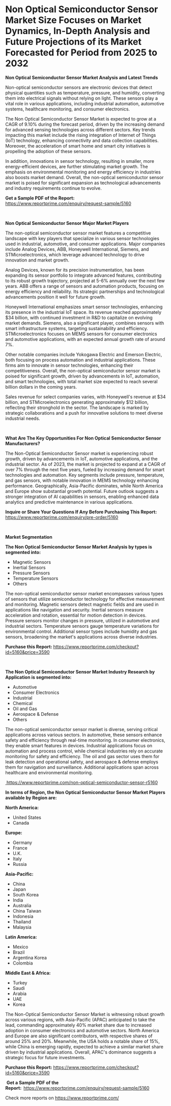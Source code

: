 <p><h1>Non Optical Semiconductor Sensor Market Size Focuses on Market Dynamics, In-Depth Analysis and Future Projections of its Market Forecasted for Period from 2025 to 2032</h1></p><p><strong>Non Optical Semiconductor Sensor Market Analysis and Latest Trends</strong></p>
<p><p>Non-optical semiconductor sensors are electronic devices that detect physical quantities such as temperature, pressure, and humidity, converting them into electrical signals without relying on light. These sensors play a vital role in various applications, including industrial automation, automotive systems, healthcare monitoring, and consumer electronics. </p><p>The Non Optical Semiconductor Sensor Market is expected to grow at a CAGR of 9.10% during the forecast period, driven by the increasing demand for advanced sensing technologies across different sectors. Key trends impacting this market include the rising integration of Internet of Things (IoT) technology, enhancing connectivity and data collection capabilities. Moreover, the acceleration of smart home and smart city initiatives is propelling the adoption of these sensors. </p><p>In addition, innovations in sensor technology, resulting in smaller, more energy-efficient devices, are further stimulating market growth. The emphasis on environmental monitoring and energy efficiency in industries also boosts market demand. Overall, the non-optical semiconductor sensor market is poised for significant expansion as technological advancements and industry requirements continue to evolve.</p></p>
<p><strong>Get a Sample PDF of the Report:&nbsp;</strong> <a href="https://www.reportprime.com/enquiry/request-sample/5160?utm_campaign=2301&utm_medium=2&utm_source=Github&utm_content=ia&utm_term=19032025&utm_id=non-optical-semiconductor-sensor">https://www.reportprime.com/enquiry/request-sample/5160</a></p>
<p>&nbsp;</p>
<p><strong>Non Optical Semiconductor Sensor Major Market Players</strong></p>
<p><p>The non-optical semiconductor sensor market features a competitive landscape with key players that specialize in various sensor technologies used in industrial, automotive, and consumer applications. Major companies include Analog Devices, ABB, Honeywell International, Siemens, and STMicroelectronics, which leverage advanced technology to drive innovation and market growth.</p><p>Analog Devices, known for its precision instrumentation, has been expanding its sensor portfolio to integrate advanced features, contributing to its robust growth trajectory, projected at 5-6% annually over the next few years. ABB offers a range of sensors and automation products, focusing on energy efficiency and reliability. Its strategic partnerships and technological advancements position it well for future growth.</p><p>Honeywell International emphasizes smart sensor technologies, enhancing its presence in the industrial IoT space. Its revenue reached approximately $34 billion, with continued investment in R&D to capitalize on evolving market demands. Siemens, also a significant player, combines sensors with smart infrastructure systems, targeting sustainability and efficiency. STMicroelectronics focuses on MEMS sensors for consumer electronics and automotive applications, with an expected annual growth rate of around 7%.</p><p>Other notable companies include Yokogawa Electric and Emerson Electric, both focusing on process automation and industrial applications. These firms aim to innovate in sensor technologies, enhancing their competitiveness. Overall, the non-optical semiconductor sensor market is poised for significant growth, driven by advancements in IoT, automation, and smart technologies, with total market size expected to reach several billion dollars in the coming years.</p><p>Sales revenue for select companies varies, with Honeywell's revenue at $34 billion, and STMicroelectronics generating approximately $12 billion, reflecting their stronghold in the sector. The landscape is marked by strategic collaborations and a push for innovative solutions to meet diverse industrial needs.</p></p>
<p>&nbsp;</p>
<p><strong>What Are The Key Opportunities For Non Optical Semiconductor Sensor Manufacturers?</strong></p>
<p><p>The Non-Optical Semiconductor Sensor market is experiencing robust growth, driven by advancements in IoT, automotive applications, and the industrial sector. As of 2023, the market is projected to expand at a CAGR of over 7% through the next five years, fueled by increasing demand for smart technologies and automation. Key segments include pressure, temperature, and gas sensors, with notable innovation in MEMS technology enhancing performance. Geographically, Asia-Pacific dominates, while North America and Europe show substantial growth potential. Future outlook suggests a stronger integration of AI capabilities in sensors, enabling enhanced data analytics and predictive maintenance in various applications.</p></p>
<p><strong>Inquire or Share Your Questions If Any Before Purchasing This Report:</strong> <a href="https://www.reportprime.com/enquiry/pre-order/5160?utm_campaign=2301&utm_medium=2&utm_source=Github&utm_content=ia&utm_term=19032025&utm_id=non-optical-semiconductor-sensor">https://www.reportprime.com/enquiry/pre-order/5160</a></p>
<p>&nbsp;</p>
<p><strong>Market Segmentation</strong></p>
<p><strong>The Non Optical Semiconductor Sensor Market Analysis by types is segmented into:</strong></p>
<p><ul><li>Magnetic Sensors</li><li>Inertial Sensors</li><li>Pressure Sensors</li><li>Temperature Sensors</li><li>Others</li></ul></p>
<p><p>The non-optical semiconductor sensor market encompasses various types of sensors that utilize semiconductor technology for effective measurement and monitoring. Magnetic sensors detect magnetic fields and are used in applications like navigation and security. Inertial sensors measure acceleration and rotation, essential for motion detection in devices. Pressure sensors monitor changes in pressure, utilized in automotive and industrial sectors. Temperature sensors gauge temperature variations for environmental control. Additional sensor types include humidity and gas sensors, broadening the market's applications across diverse industries.</p></p>
<p><strong>Purchase this Report:&nbsp;</strong><a href="https://www.reportprime.com/checkout?id=5160&price=3590&utm_campaign=2301&utm_medium=2&utm_source=Github&utm_content=ia&utm_term=19032025&utm_id=non-optical-semiconductor-sensor">https://www.reportprime.com/checkout?id=5160&price=3590</a></p>
<p>&nbsp;</p>
<p><strong>The Non Optical Semiconductor Sensor Market Industry Research by Application is segmented into:</strong></p>
<p><ul><li>Automotive</li><li>Consumer Electronics</li><li>Industrial</li><li>Chemical</li><li>Oil and Gas</li><li>Aerospace & Defense</li><li>Others</li></ul></p>
<p><p>The non-optical semiconductor sensor market is diverse, serving critical applications across various sectors. In automotive, these sensors enhance safety and efficiency through real-time monitoring. In consumer electronics, they enable smart features in devices. Industrial applications focus on automation and process control, while chemical industries rely on accurate monitoring for safety and efficiency. The oil and gas sector uses them for leak detection and operational safety, and aerospace & defense employs them for navigation and surveillance. Additional applications span across healthcare and environmental monitoring.</p></p>
<p><a href="https://www.reportprime.com/non-optical-semiconductor-sensor-r5160?utm_campaign=2301&utm_medium=2&utm_source=Github&utm_content=ia&utm_term=19032025&utm_id=non-optical-semiconductor-sensor">&nbsp;https://www.reportprime.com/non-optical-semiconductor-sensor-r5160</a></p>
<p><strong>In terms of Region, the Non Optical Semiconductor Sensor Market Players available by Region are:</strong></p>
<p>
    <p> <strong> North America: </strong>
        <ul>
            <li>United States</li>
            <li>Canada</li>
        </ul>
        </p> 
    <p> <strong> Europe: </strong>
        <ul>
            <li>Germany</li>
            <li>France</li>
            <li>U.K.</li>
            <li>Italy</li>
            <li>Russia</li>
        </ul>
        </p> 
    <p> <strong> Asia-Pacific: </strong>
        <ul>
            <li>China</li>
            <li>Japan</li>
            <li>South Korea</li>
            <li>India</li>
            <li>Australia</li>
            <li>China Taiwan</li>
            <li>Indonesia</li>
            <li>Thailand</li>
            <li>Malaysia</li>
        </ul>
        </p> 
    <p> <strong> Latin America: </strong>
        <ul>
            <li>Mexico</li>
            <li>Brazil</li>
            <li>Argentina Korea</li>
            <li>Colombia</li>
        </ul>
        </p> 
    <p> <strong> Middle East & Africa: </strong>
        <ul>
            <li>Turkey</li>
            <li>Saudi</li>
            <li>Arabia</li>
            <li>UAE</li>
            <li>Korea</li>
        </ul>
    </p>
    </p>
<p><p>The Non-Optical Semiconductor Sensor Market is witnessing robust growth across various regions, with Asia-Pacific (APAC) anticipated to take the lead, commanding approximately 40% market share due to increased adoption in consumer electronics and automotive sectors. North America and Europe are also significant contributors, with respective shares of around 25% and 20%. Meanwhile, the USA holds a notable share of 15%, while China is emerging rapidly, expected to achieve a similar market share driven by industrial applications. Overall, APAC's dominance suggests a strategic focus for future investments.</p></p>
<p><strong>Purchase this Report: </strong><a href="https://www.reportprime.com/checkout?id=5160&price=3590&utm_campaign=2301&utm_medium=2&utm_source=Github&utm_content=ia&utm_term=19032025&utm_id=non-optical-semiconductor-sensor">https://www.reportprime.com/checkout?id=5160&price=3590</a></p>
<p>&nbsp;<strong>Get a Sample PDF of the Report:&nbsp;&nbsp;</strong><a href="https://www.reportprime.com/enquiry/request-sample/5160?utm_campaign=2301&utm_medium=2&utm_source=Github&utm_content=ia&utm_term=19032025&utm_id=non-optical-semiconductor-sensor">https://www.reportprime.com/enquiry/request-sample/5160</a></p>
<p><strong></strong></p>
<p>Check more reports on <a href="https://www.reportprime.com/?utm_campaign=2301&utm_medium=2&utm_source=Github&utm_content=ia&utm_term=19032025&utm_id=non-optical-semiconductor-sensor">https://www.reportprime.com/</a></p>